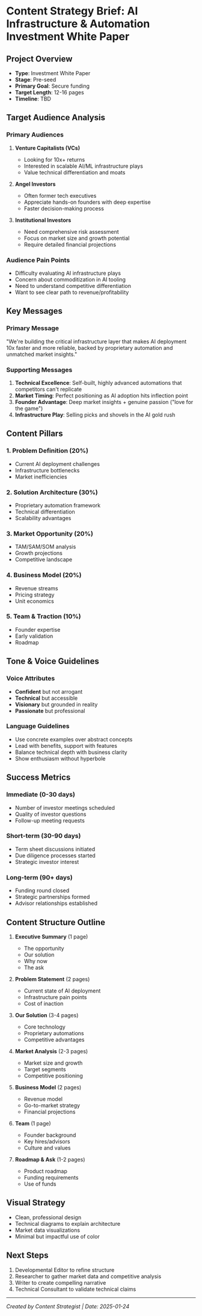 # Content Strategy Brief: AI Infrastructure & Automation Investment White Paper

## Project Overview
- **Type**: Investment White Paper
- **Stage**: Pre-seed
- **Primary Goal**: Secure funding
- **Target Length**: 12-16 pages
- **Timeline**: TBD

## Target Audience Analysis

### Primary Audiences
1. **Venture Capitalists (VCs)**
   - Looking for 10x+ returns
   - Interested in scalable AI/ML infrastructure plays
   - Value technical differentiation and moats
   
2. **Angel Investors**
   - Often former tech executives
   - Appreciate hands-on founders with deep expertise
   - Faster decision-making process

3. **Institutional Investors**
   - Need comprehensive risk assessment
   - Focus on market size and growth potential
   - Require detailed financial projections

### Audience Pain Points
- Difficulty evaluating AI infrastructure plays
- Concern about commoditization in AI tooling
- Need to understand competitive differentiation
- Want to see clear path to revenue/profitability

## Key Messages

### Primary Message
"We're building the critical infrastructure layer that makes AI deployment 10x faster and more reliable, backed by proprietary automation and unmatched market insights."

### Supporting Messages
1. **Technical Excellence**: Self-built, highly advanced automations that competitors can't replicate
2. **Market Timing**: Perfect positioning as AI adoption hits inflection point
3. **Founder Advantage**: Deep market insights + genuine passion ("love for the game")
4. **Infrastructure Play**: Selling picks and shovels in the AI gold rush

## Content Pillars

### 1. Problem Definition (20%)
- Current AI deployment challenges
- Infrastructure bottlenecks
- Market inefficiencies

### 2. Solution Architecture (30%)
- Proprietary automation framework
- Technical differentiation
- Scalability advantages

### 3. Market Opportunity (20%)
- TAM/SAM/SOM analysis
- Growth projections
- Competitive landscape

### 4. Business Model (20%)
- Revenue streams
- Pricing strategy
- Unit economics

### 5. Team & Traction (10%)
- Founder expertise
- Early validation
- Roadmap

## Tone & Voice Guidelines

### Voice Attributes
- **Confident** but not arrogant
- **Technical** but accessible
- **Visionary** but grounded in reality
- **Passionate** but professional

### Language Guidelines
- Use concrete examples over abstract concepts
- Lead with benefits, support with features
- Balance technical depth with business clarity
- Show enthusiasm without hyperbole

## Success Metrics

### Immediate (0-30 days)
- Number of investor meetings scheduled
- Quality of investor questions
- Follow-up meeting requests

### Short-term (30-90 days)
- Term sheet discussions initiated
- Due diligence processes started
- Strategic investor interest

### Long-term (90+ days)
- Funding round closed
- Strategic partnerships formed
- Advisor relationships established

## Content Structure Outline

1. **Executive Summary** (1 page)
   - The opportunity
   - Our solution
   - Why now
   - The ask

2. **Problem Statement** (2 pages)
   - Current state of AI deployment
   - Infrastructure pain points
   - Cost of inaction

3. **Our Solution** (3-4 pages)
   - Core technology
   - Proprietary automations
   - Competitive advantages

4. **Market Analysis** (2-3 pages)
   - Market size and growth
   - Target segments
   - Competitive positioning

5. **Business Model** (2 pages)
   - Revenue model
   - Go-to-market strategy
   - Financial projections

6. **Team** (1 page)
   - Founder background
   - Key hires/advisors
   - Culture and values

7. **Roadmap & Ask** (1-2 pages)
   - Product roadmap
   - Funding requirements
   - Use of funds

## Visual Strategy
- Clean, professional design
- Technical diagrams to explain architecture
- Market data visualizations
- Minimal but impactful use of color

## Next Steps
1. Developmental Editor to refine structure
2. Researcher to gather market data and competitive analysis
3. Writer to create compelling narrative
4. Technical Consultant to validate technical claims

---
*Created by Content Strategist | Date: 2025-01-24*